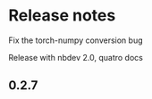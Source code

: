 # Release notes

Fix the torch-numpy conversion bug

Release with nbdev 2.0, quatro docs
## 0.2.7



